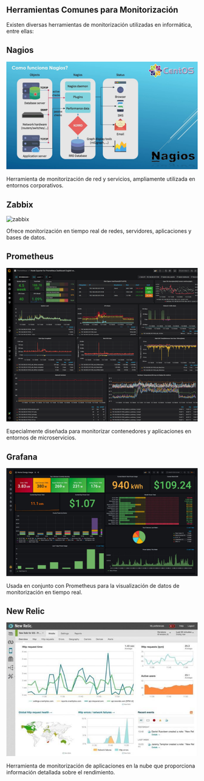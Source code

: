 ## Herramientas Comunes para Monitorización

Existen diversas herramientas de monitorización utilizadas en informática, entre ellas:

## Nagios 

![nagios](img/nagios.jpg)

Herramienta de monitorización de red y servicios, ampliamente utilizada en entornos corporativos.

## Zabbix 

![zabbix](img/zabbix.avif)

Ofrece monitorización en tiempo real de redes, servidores, aplicaciones y bases de datos.

## Prometheus

![prome](img/prome.png)

Especialmente diseñada para monitorizar contenedores y aplicaciones en entornos de microservicios.

## Grafana

![grafana](img/grafana.jpg)

Usada en conjunto con Prometheus para la visualización de datos de monitorización en tiempo real.

## New Relic

![new](img/new2.jpg)

Herramienta de monitorización de aplicaciones en la nube que proporciona información detallada sobre el rendimiento.
